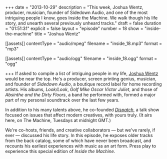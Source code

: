 +++
date = "2013-10-29"
description = "This week, Joshua Wentz, producer, musician, founder of Sidedown Audio, and one of the most intriguing people I know, goes Inside the Machine. We walk though his life story, and unearth several previously unheard tracks."
draft = false
duration = "01:51:31"
explicit = false
layout = "episode"
number = 18
show = "inside-the-machine"
title = "Joshua Wentz"

[[assets]]
  contentType = "audio/mpeg"
  filename = "inside_18.mp3"
  format = "mp3"

[[assets]]
  contentType = "audio/ogg"
  filename = "inside_18.ogg"
  format = "ogg"

+++
If asked to compile a list of intriguing people in my life, [Joshua Wentz](http://joshuawentz.com) would be near the top. He's a producer, screen printing genius, musician, and founder of _Sidedown Audio_, a boutique record label for home recording artists. His albums, _Look/Look_, _Golf Mike Oscar Victor Juliet_, and those of _Absinthe and the Dirty Floors_, a band he performed with, formed a major part of my personal soundtrack over the last few years.

In addition to his many talents above, he co-founded [_Dispatch_](/programs/dispatch/), a talk show focused on issues that affect modern creatives, with yours truly. (It airs here, on The Machine, Tuesdays at midnight GMT.)

We're co-hosts, friends, and creative collaborators &mdash; but we've rarely, if ever &mdash; discussed his life story. In this episode, he exposes older tracks from the back catalog, some of which have never been broadcast, and recounts his earliest experiences with music as an art form. Press play to experience this special edition of _Inside the Machine_.